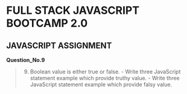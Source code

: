 # FULL STACK JAVASCRIPT BOOTCAMP 2.0

## JAVASCRIPT ASSIGNMENT

**Question_No.9**

>09. Boolean value is either true or false.
    - Write three JavaScript statement example which provide truthy value.
    - Write three JavaScript statement example which provide falsy value.